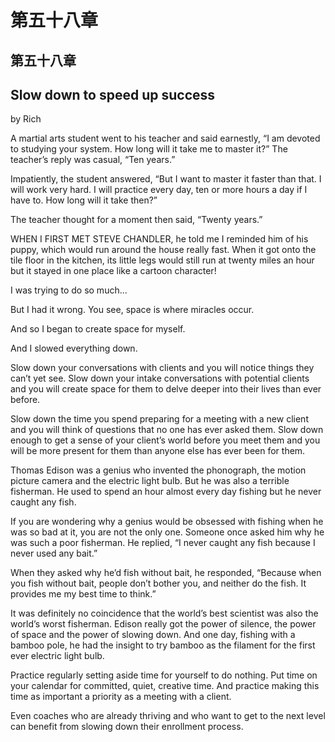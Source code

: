 # 第五十八章

## 第五十八章

## Slow down to speed up success

by Rich

A martial arts student went to his teacher and said earnestly, “I am devoted to studying your system. How long will it take me to master it?” The teacher’s reply was casual, “Ten years.”

Impatiently, the student answered, “But I want to master it faster than that. I will work very hard. I will practice every day, ten or more hours a day if I have to. How long will it take then?”

The teacher thought for a moment then said, “Twenty years.”

WHEN I FIRST MET STEVE CHANDLER, he told me I reminded him of his puppy, which would run around the house really fast. When it got onto the tile floor in the kitchen, its little legs would still run at twenty miles an hour but it stayed in one place like a cartoon character!

I was trying to do so much...

But I had it wrong. You see, space is where miracles occur.

And so I began to create space for myself.

And I slowed everything down.

Slow down your conversations with clients and you will notice things they can’t yet see. Slow down your intake conversations with potential clients and you will create space for them to delve deeper into their lives than ever before.

Slow down the time you spend preparing for a meeting with a new client and you will think of questions that no one has ever asked them. Slow down enough to get a sense of your client’s world before you meet them and you will be more present for them than anyone else has ever been for them.

Thomas Edison was a genius who invented the phonograph, the motion picture camera and the electric light bulb. But he was also a terrible fisherman. He used to spend an hour almost every day fishing but he never caught any fish.

If you are wondering why a genius would be obsessed with fishing when he was so bad at it, you are not the only one. Someone once asked him why he was such a poor fisherman. He replied, “I never caught any fish because I never used any bait.”

When they asked why he’d fish without bait, he responded, “Because when you fish without bait, people don’t bother you, and neither do the fish. It provides me my best time to think.”

It was definitely no coincidence that the world’s best scientist was also the world’s worst fisherman. Edison really got the power of silence, the power of space and the power of slowing down. And one day, fishing with a bamboo pole, he had the insight to try bamboo as the filament for the first ever electric light bulb.

Practice regularly setting aside time for yourself to do nothing. Put time on your calendar for committed, quiet, creative time. And practice making this time as important a priority as a meeting with a client.

Even coaches who are already thriving and who want to get to the next level can benefit from slowing down their enrollment process.

